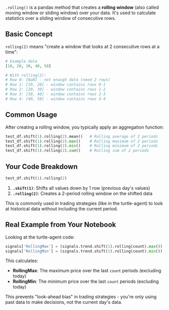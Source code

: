 `.rolling()` is a pandas method that creates a **rolling window** (also called moving window or sliding window) over your data. It's used to calculate statistics over a sliding window of consecutive rows.

## Basic Concept

`rolling(2)` means "create a window that looks at 2 consecutive rows at a time":

```python
# Example data
[10, 20, 30, 40, 50]

# With rolling(2):
# Row 0: [NaN] - not enough data (need 2 rows)
# Row 1: [10, 20] - window contains rows 0-1
# Row 2: [20, 30] - window contains rows 1-2
# Row 3: [30, 40] - window contains rows 2-3
# Row 4: [40, 50] - window contains rows 3-4
```

## Common Usage

After creating a rolling window, you typically apply an aggregation function:

```python
test_df.shift(1).rolling(2).mean()   # Rolling average of 2 periods
test_df.shift(1).rolling(2).max()    # Rolling maximum of 2 periods
test_df.shift(1).rolling(2).min()    # Rolling minimum of 2 periods
test_df.shift(1).rolling(2).sum()    # Rolling sum of 2 periods
```

## Your Code Breakdown

```python
test_df.shift(1).rolling(2)
```

1. **`.shift(1)`**: Shifts all values down by 1 row (previous day's values)
2. **`.rolling(2)`**: Creates a 2-period rolling window on the shifted data

This is commonly used in trading strategies (like in the turtle-agent) to look at historical data without including the current period.

## Real Example from Your Notebook

Looking at the turtle-agent code:

```python
signals['RollingMax'] = (signals.trend.shift(1).rolling(count).max())
signals['RollingMin'] = (signals.trend.shift(1).rolling(count).min())
```

This calculates:
- **RollingMax**: The maximum price over the last `count` periods (excluding today)
- **RollingMin**: The minimum price over the last `count` periods (excluding today)

This prevents "look-ahead bias" in trading strategies - you're only using past data to make decisions, not the current day's data.